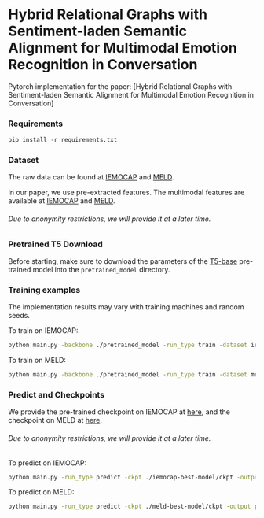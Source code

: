 # Hybrid Relational Graphs with Sentiment-laden Semantic Alignment for Multimodal Emotion Recognition in Conversation


Pytorch implementation for the paper: [Hybrid Relational Graphs with Sentiment-laden Semantic Alignment for Multimodal Emotion Recognition in Conversation]

### Requirements

```python
pip install -r requirements.txt
```

### Dataset

The raw data can be found at [IEMOCAP](https://sail.usc.edu/iemocap/ "IEMOCAP") and [MELD](https://github.com/SenticNet/MELD "MELD").

In our paper, we use pre-extracted features. The multimodal features are available at [IEMOCAP]() and [MELD]().

###### Due to anonymity restrictions, we will provide it at a later time.

### Pretrained T5 Download

Before starting, make sure to download the parameters of the [T5-base](https://huggingface.co/google-t5/t5-base) pre-trained model into the `pretrained_model` directory.

### Training examples

The implementation results may vary with training machines and random seeds.

To train on IEMOCAP:

```bash
python main.py -backbone ./pretrained_model -run_type train -dataset iemocap -use_gat -window_size 8 -gat 1 -emotion_first -use_video_mode -use_audio_mode
```

To train on MELD:

```bash
python main.py -backbone ./pretrained_model -run_type train -dataset meld -use_gat -emotion_first -use_video_mode -use_audio_mode
```

### Predict and Checkpoints

We provide the pre-trained checkpoint on IEMOCAP at [here](), and the checkpoint on MELD at [here]().

###### Due to anonymity restrictions, we will provide it at a later time.

To predict on IEMOCAP:

```bash
python main.py -run_type predict -ckpt ./iemocap-best-model/ckpt -output predict_real.json -dataset iemocap -test_batch_size=64
```

To predict on MELD:

```bash
python main.py -run_type predict -ckpt ./meld-best-model/ckpt -output predict_real.json -dataset meld -test_batch_size=64
```

